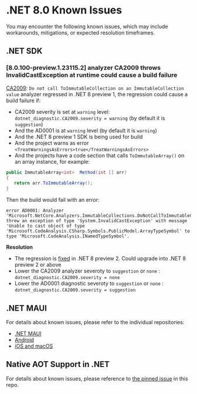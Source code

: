# .NET 8.0 Known Issues

You may encounter the following known issues, which may include workarounds, mitigations, or expected resolution timeframes.

## .NET SDK

### [8.0.100-preview.1.23115.2] analyzer CA2009 throws InvalidCastException at runtime could cause a build failure

[CA2009](https://learn.microsoft.com/EN-US/dotnet/fundamentals/code-analysis/quality-rules/ca2009): `Do not call ToImmutableCollection on an ImmutableCollection value` analyzer regressed in .NET 8 preview 1, the regression could cause a build failure if:
 - CA2009 severity is set at `warning` level: `dotnet_diagnostic.CA2009.severity = warning` (by default it is `suggestion`)
 - And the AD0001 is at `warning` level (by default it is `warning`)
 - And the .NET 8 preview 1 SDK is being used for build
 - And the project warns as error `<TreatWarningsAsErrors>true</TreatWarningsAsErrors>` 
 - And the projects have a code section that calls `ToImmutableArray()` on an array instance, for example:
 
 ```cs
public ImmutableArray<int>  Method(int [] arr)
{
    return arr.ToImmutableArray();
}
```

Then the build would fail with an error:

```log
error AD0001: Analyzer 'Microsoft.NetCore.Analyzers.ImmutableCollections.DoNotCallToImmutableCollectionOnAnImmutableCollectionValueAnalyzer' threw an exception of type 'System.InvalidCastException' with message 'Unable to cast object of type 'Microsoft.CodeAnalysis.CSharp.Symbols.PublicModel.ArrayTypeSymbol' to type 'Microsoft.CodeAnalysis.INamedTypeSymbol'.
```

**Resolution**

- The regression is [fixed](https://github.com/dotnet/roslyn-analyzers/pull/6476) in .NET 8 preview 2. Could upgrade into .NET 8 preview 2 or above
- Lower the CA2009 analyzer severoty to `suggestion` or `none` : `dotnet_diagnostic.CA2009.severity = none` 
- Lower the AD0001 diagnostic severoty to `suggestion` or `none` : `dotnet_diagnostic.CA2009.severity = suggestion` 

## .NET MAUI

For details about known issues, please refer to the individual repositories:

* [.NET MAUI](https://github.com/dotnet/maui/wiki/Known-Issues/)
* [Android](https://github.com/xamarin/xamarin-android/wiki/Known-issues-in-.NET)
* [iOS and macOS](https://github.com/xamarin/xamarin-macios/wiki/Known-issues-in-.NET8)

## Native AOT Support in .NET

For details about known issues, please reference to [the pinned issue](https://github.com/dotnet/core/issues/8288) in this repo.
